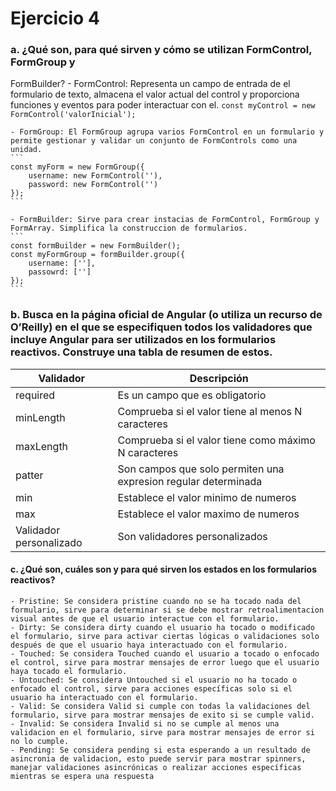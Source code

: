 # Ejercicio 4

### a. ¿Qué son, para qué sirven y cómo se utilizan FormControl, FormGroup y
FormBuilder?
    - FormControl: Representa un campo de entrada de el formulario de texto, almacena el valor actual del control y proporciona funciones y eventos para poder
    interactuar con el.
    ```
    const myControl = new FormControl('valorInicial');
    ```

    - FormGroup: El FormGroup agrupa varios FormControl en un formulario y permite gestionar y validar un conjunto de FormControls como una unidad.
    ```
    const myForm = new FormGroup({
        username: new FormControl(''),
        password: new FormControl('')
    });
    ```

    - FormBuilder: Sirve para crear instacias de FormControl, FormGroup y FormArray. Simplifica la construccion de formularios.
    ```
    const formBuilder = new FormBuilder();
    const myFormGroup = formBuilder.group({
        username: [''],
        passowrd: ['']
    });
    ```

### b. Busca en la página oficial de Angular (o utiliza un recurso de O’Reilly) en el que se especifiquen todos los validadores que incluye Angular para ser utilizados en los formularios reactivos. Construye una tabla de resumen de estos.
| Validador  | Descripción                            |
|----------  | -------------                          |
| required   | Es un campo que es obligatorio         |
| minLength  | Comprueba si el valor tiene al menos N caracteres |
| maxLength  | Comprueba si el valor tiene como máximo N caracteres |
| patter     | Son campos que solo permiten una expresion regular determinada |
| min        | Establece el valor minimo de numeros |
| max        | Establece el valor maximo de numeros |
| Validador personalizado | Son validadores personalizados |


#### c. ¿Qué son, cuáles son y para qué sirven los estados en los formularios reactivos?
    - Pristine: Se considera pristine cuando no se ha tocado nada del formulario, sirve para determinar si se debe mostrar retroalimentacion visual antes de que el usuario interactue con el formulario.
    - Dirty: Se considera dirty cuando el usuario ha tocado o modificado el formulario, sirve para activar ciertas lógicas o validaciones solo después de que el usuario haya interactuado con el formulario.
    - Touched: Se considera Touched cuando el usuario a tocado o enfocado el control, sirve para mostrar mensajes de error luego que el usuario haya tocado el formulario.
    - Untouched: Se considera Untouched si el usuario no ha tocado o enfocado el control, sirve para acciones específicas solo si el usuario ha interactuado con el formulario.
    - Valid: Se considera Valid si cumple con todas la validaciones del formulario, sirve para mostrar mensajes de exito si se cumple valid.
    - Invalid: Se considera Invalid si no se cumple al menos una validacion en el formulario, sirve para mostrar mensajes de error si no lo cumple.
    - Pending: Se considera pending si esta esperando a un resultado de asincronia de validacion, esto puede servir para mostrar spinners, manejar validaciones asincrónicas o realizar acciones específicas mientras se espera una respuesta
